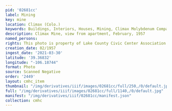 ```yaml
---
pid: '02681cc'
label: Mining
key: mine
location: Climax (Colo.)
keywords: Buildings, Interiors, Houses, Mining, Climax Molybdenum Company
description: Climax Mine, view from apartment, February, 1957
named_persons: 
rights: This photo is property of Lake County Civic Center Association.
creation_date: 02/1957
ingest_date: '2021-03-30'
latitude: '39.36832'
longitude: "-106.18744"
format: Photo
source: Scanned Negative
order: '2449'
layout: cmhc_item
thumbnail: "/img/derivatives/iiif/images/02681cc/full/250,/0/default.jpg"
full: "/img/derivatives/iiif/images/02681cc/full/1140,/0/default.jpg"
manifest: "/img/derivatives/iiif/02681cc/manifest.json"
collection: cmhc
---
```

